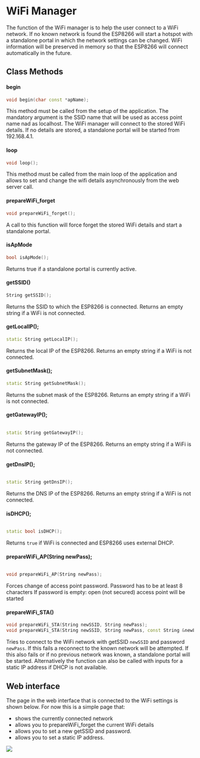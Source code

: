 # WiFi Manager
The function of the WiFi manager is to help the user connect to a WiFi network. If no known network is found the ESP8266 will start a hotspot with a standalone portal in which the network settings can be changed. WiFi information will be preserved in memory so that the ESP8266 will connect automatically in the future.

## Class Methods

#### begin

```c++
void begin(char const *apName);
```
This method must be called from the setup of the application. The mandatory argument is the SSID name that will be used as access point name nad as localhost. The WiFi manager will connect to the stored WiFi details. If no details are stored, a standalone portal will be started from 192.168.4.1. 

#### loop

```c++
void loop();
```
This method must be called from the main loop of the application and allows to set and change the wifi details asynchronously from the web server call.

#### prepareWiFi_forget

```c++
void prepareWiFi_forget();
```
A call to this function will force forget the stored WiFi details and start a standalone portal.

#### isApMode

```c++
bool isApMode();
```
Returns true if a standalone portal is currently active.

#### getSSID()

```c++
String getSSID();
```
Returns the SSID to which the ESP8266 is connected.
Returns an empty string if a WiFi is not connected.

#### getLocalIP();

```c++
static String getLocalIP();
```
Returns the local IP of the ESP8266.
Returns an empty string if a WiFi is not connected.

#### getSubnetMask();

```c++
static String getSubnetMask();
```

Returns the subnet mask of the ESP8266.
Returns an empty string if a WiFi is not connected.

#### getGatewayIP();

```c++

static String getGatewayIP();
```
Returns the gateway IP of the ESP8266.
Returns an empty string if a WiFi is not connected.

#### getDnsIP();

```c++

static String getDnsIP();
```

Returns the DNS IP of the ESP8266.
Returns an empty string if a WiFi is not connected.

#### isDHCP();

```c++

static bool isDHCP();
```

Returns `true` if WiFi is connected and ESP8266 uses external DHCP.

#### prepareWiFi_AP(String newPass);

```c++

void prepareWiFi_AP(String newPass);
```

Forces change of access point password.
Password has to be at least 8 characters
If password is empty: open (not secured) access point will be started

#### prepareWiFi_STA()

```c++
void prepareWiFi_STA(String newSSID, String newPass);
void prepareWiFi_STA(String newSSID, String newPass, const String &newLocalIP, const String &newSubnetMask, const String &newGatewayIP, const String &newDnsIP);
```
Tries to connect to the WiFi network with getSSID `newSSID` and password `newPass`. If this fails a reconnect to the known network will be attempted. If this also fails or if no previous network was known, a standalone portal will be started. Alternatively the function can also be called with inputs for a static IP address if DHCP is not available.

## Web interface

The page in the web interface that is connected to the WiFi settings is shown below. For now this is a simple page that:
* shows the currently connected network
* allows you to prepareWiFi_forget the current WiFi details
* allows you to set a new getSSID and password.
* allows you to set a static IP address.

![](https://raw.githubusercontent.com/maakbaas/esp8266-iot-framework/master/docs/img/screenshot-wifi.png)
